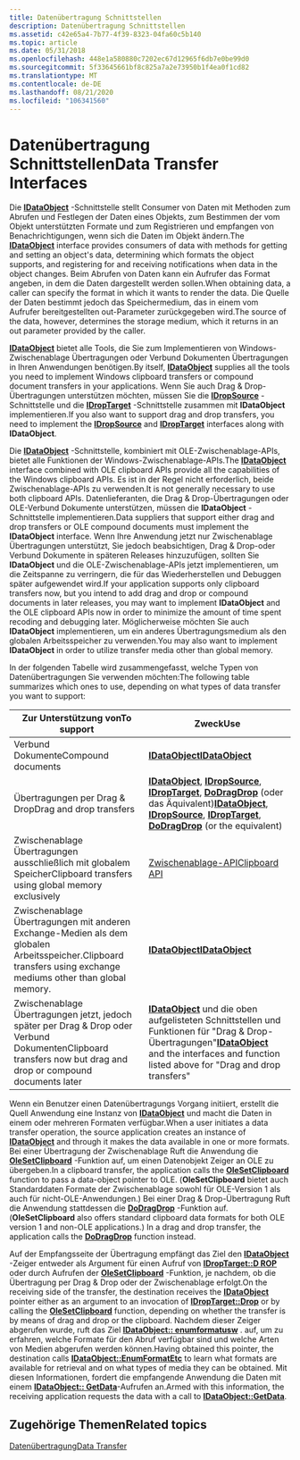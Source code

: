 ```yaml
---
title: Datenübertragung Schnittstellen
description: Datenübertragung Schnittstellen
ms.assetid: c42e65a4-7b77-4f39-8323-04fa60c5b140
ms.topic: article
ms.date: 05/31/2018
ms.openlocfilehash: 448e1a580880c7202ec67d12965f6db7e0be99d0
ms.sourcegitcommit: 5f33645661bf8c825a7a2e73950b1f4ea0f1cd82
ms.translationtype: MT
ms.contentlocale: de-DE
ms.lasthandoff: 08/21/2020
ms.locfileid: "106341560"
---
```

# <a name="data-transfer-interfaces"></a><span data-ttu-id="99819-103">Datenübertragung Schnittstellen</span><span class="sxs-lookup"><span data-stu-id="99819-103">Data Transfer Interfaces</span></span>

<span data-ttu-id="99819-104">Die [**IDataObject**](/windows/desktop/api/ObjIdl/nn-objidl-idataobject) -Schnittstelle stellt Consumer von Daten mit Methoden zum Abrufen und Festlegen der Daten eines Objekts, zum Bestimmen der vom Objekt unterstützten Formate und zum Registrieren und empfangen von Benachrichtigungen, wenn sich die Daten im Objekt ändern.</span><span class="sxs-lookup"><span data-stu-id="99819-104">The [**IDataObject**](/windows/desktop/api/ObjIdl/nn-objidl-idataobject) interface provides consumers of data with methods for getting and setting an object's data, determining which formats the object supports, and registering for and receiving notifications when data in the object changes.</span></span> <span data-ttu-id="99819-105">Beim Abrufen von Daten kann ein Aufrufer das Format angeben, in dem die Daten dargestellt werden sollen.</span><span class="sxs-lookup"><span data-stu-id="99819-105">When obtaining data, a caller can specify the format in which it wants to render the data.</span></span> <span data-ttu-id="99819-106">Die Quelle der Daten bestimmt jedoch das Speichermedium, das in einem vom Aufrufer bereitgestellten out-Parameter zurückgegeben wird.</span><span class="sxs-lookup"><span data-stu-id="99819-106">The source of the data, however, determines the storage medium, which it returns in an out parameter provided by the caller.</span></span>

<span data-ttu-id="99819-107">[**IDataObject**](/windows/desktop/api/ObjIdl/nn-objidl-idataobject) bietet alle Tools, die Sie zum Implementieren von Windows-Zwischenablage Übertragungen oder Verbund Dokumenten Übertragungen in Ihren Anwendungen benötigen.</span><span class="sxs-lookup"><span data-stu-id="99819-107">By itself, [**IDataObject**](/windows/desktop/api/ObjIdl/nn-objidl-idataobject) supplies all the tools you need to implement Windows clipboard transfers or compound document transfers in your applications.</span></span> <span data-ttu-id="99819-108">Wenn Sie auch Drag & Drop-Übertragungen unterstützen möchten, müssen Sie die [**IDropSource**](/windows/desktop/api/OleIdl/nn-oleidl-idropsource) -Schnittstelle und die [**IDropTarget**](/windows/desktop/api/OleIdl/nn-oleidl-idroptarget) -Schnittstelle zusammen mit **IDataObject** implementieren.</span><span class="sxs-lookup"><span data-stu-id="99819-108">If you also want to support drag and drop transfers, you need to implement the [**IDropSource**](/windows/desktop/api/OleIdl/nn-oleidl-idropsource) and [**IDropTarget**](/windows/desktop/api/OleIdl/nn-oleidl-idroptarget) interfaces along with **IDataObject**.</span></span>

<span data-ttu-id="99819-109">Die [**IDataObject**](/windows/desktop/api/ObjIdl/nn-objidl-idataobject) -Schnittstelle, kombiniert mit OLE-Zwischenablage-APIs, bietet alle Funktionen der Windows-Zwischenablage-APIs.</span><span class="sxs-lookup"><span data-stu-id="99819-109">The [**IDataObject**](/windows/desktop/api/ObjIdl/nn-objidl-idataobject) interface combined with OLE clipboard APIs provide all the capabilities of the Windows clipboard APIs.</span></span> <span data-ttu-id="99819-110">Es ist in der Regel nicht erforderlich, beide Zwischenablage-APIs zu verwenden.</span><span class="sxs-lookup"><span data-stu-id="99819-110">It is not generally necessary to use both clipboard APIs.</span></span> <span data-ttu-id="99819-111">Datenlieferanten, die Drag & Drop-Übertragungen oder OLE-Verbund Dokumente unterstützen, müssen die **IDataObject** -Schnittstelle implementieren.</span><span class="sxs-lookup"><span data-stu-id="99819-111">Data suppliers that support either drag and drop transfers or OLE compound documents must implement the **IDataObject** interface.</span></span> <span data-ttu-id="99819-112">Wenn Ihre Anwendung jetzt nur Zwischenablage Übertragungen unterstützt, Sie jedoch beabsichtigen, Drag & Drop-oder Verbund Dokumente in späteren Releases hinzuzufügen, sollten Sie **IDataObject** und die OLE-Zwischenablage-APIs jetzt implementieren, um die Zeitspanne zu verringern, die für das Wiederherstellen und Debuggen später aufgewendet wird.</span><span class="sxs-lookup"><span data-stu-id="99819-112">If your application supports only clipboard transfers now, but you intend to add drag and drop or compound documents in later releases, you may want to implement **IDataObject** and the OLE clipboard APIs now in order to minimize the amount of time spent recoding and debugging later.</span></span> <span data-ttu-id="99819-113">Möglicherweise möchten Sie auch **IDataObject** implementieren, um ein anderes Übertragungsmedium als den globalen Arbeitsspeicher zu verwenden.</span><span class="sxs-lookup"><span data-stu-id="99819-113">You may also want to implement **IDataObject** in order to utilize transfer media other than global memory.</span></span>

<span data-ttu-id="99819-114">In der folgenden Tabelle wird zusammengefasst, welche Typen von Datenübertragungen Sie verwenden möchten:</span><span class="sxs-lookup"><span data-stu-id="99819-114">The following table summarizes which ones to use, depending on what types of data transfer you want to support:</span></span>



| <span data-ttu-id="99819-115">Zur Unterstützung von</span><span class="sxs-lookup"><span data-stu-id="99819-115">To support</span></span>                                                                       | <span data-ttu-id="99819-116">Zweck</span><span class="sxs-lookup"><span data-stu-id="99819-116">Use</span></span>                                                                                                                                                                         |
|----------------------------------------------------------------------------------|-----------------------------------------------------------------------------------------------------------------------------------------------------------------------------|
| <span data-ttu-id="99819-117">Verbund Dokumente</span><span class="sxs-lookup"><span data-stu-id="99819-117">Compound documents</span></span><br/>                                                    | [<span data-ttu-id="99819-118">**IDataObject**</span><span class="sxs-lookup"><span data-stu-id="99819-118">**IDataObject**</span></span>](/windows/desktop/api/ObjIdl/nn-objidl-idataobject)<br/>                                                                                                                               |
| <span data-ttu-id="99819-119">Übertragungen per Drag & Drop</span><span class="sxs-lookup"><span data-stu-id="99819-119">Drag and drop transfers</span></span><br/>                                               | <span data-ttu-id="99819-120">[**IDataObject**](/windows/desktop/api/ObjIdl/nn-objidl-idataobject), [**IDropSource**](/windows/desktop/api/OleIdl/nn-oleidl-idropsource), [**IDropTarget**](/windows/desktop/api/OleIdl/nn-oleidl-idroptarget), [**DoDragDrop**](/windows/desktop/api/Ole2/nf-ole2-dodragdrop) (oder das Äquivalent)</span><span class="sxs-lookup"><span data-stu-id="99819-120">[**IDataObject**](/windows/desktop/api/ObjIdl/nn-objidl-idataobject), [**IDropSource**](/windows/desktop/api/OleIdl/nn-oleidl-idropsource), [**IDropTarget**](/windows/desktop/api/OleIdl/nn-oleidl-idroptarget), [**DoDragDrop**](/windows/desktop/api/Ole2/nf-ole2-dodragdrop) (or the equivalent)</span></span><br/> |
| <span data-ttu-id="99819-121">Zwischenablage Übertragungen ausschließlich mit globalem Speicher</span><span class="sxs-lookup"><span data-stu-id="99819-121">Clipboard transfers using global memory exclusively</span></span><br/>                   | [<span data-ttu-id="99819-122">Zwischenablage-API</span><span class="sxs-lookup"><span data-stu-id="99819-122">Clipboard API</span></span>](../dataxchg/clipboard.md)<br/>                                                                                                                            |
| <span data-ttu-id="99819-123">Zwischenablage Übertragungen mit anderen Exchange-Medien als dem globalen Arbeitsspeicher.</span><span class="sxs-lookup"><span data-stu-id="99819-123">Clipboard transfers using exchange mediums other than global memory.</span></span><br/>  | [<span data-ttu-id="99819-124">**IDataObject**</span><span class="sxs-lookup"><span data-stu-id="99819-124">**IDataObject**</span></span>](/windows/desktop/api/ObjIdl/nn-objidl-idataobject)<br/>                                                                                                                               |
| <span data-ttu-id="99819-125">Zwischenablage Übertragungen jetzt, jedoch später per Drag & Drop oder Verbund Dokumenten</span><span class="sxs-lookup"><span data-stu-id="99819-125">Clipboard transfers now but drag and drop or compound documents later</span></span><br/> | <span data-ttu-id="99819-126">[**IDataObject**](/windows/desktop/api/ObjIdl/nn-objidl-idataobject) und die oben aufgelisteten Schnittstellen und Funktionen für "Drag & Drop-Übertragungen"</span><span class="sxs-lookup"><span data-stu-id="99819-126">[**IDataObject**](/windows/desktop/api/ObjIdl/nn-objidl-idataobject) and the interfaces and function listed above for "Drag and drop transfers"</span></span><br/>                                                    |



 

<span data-ttu-id="99819-127">Wenn ein Benutzer einen Datenübertragungs Vorgang initiiert, erstellt die Quell Anwendung eine Instanz von [**IDataObject**](/windows/desktop/api/ObjIdl/nn-objidl-idataobject) und macht die Daten in einem oder mehreren Formaten verfügbar.</span><span class="sxs-lookup"><span data-stu-id="99819-127">When a user initiates a data transfer operation, the source application creates an instance of [**IDataObject**](/windows/desktop/api/ObjIdl/nn-objidl-idataobject) and through it makes the data available in one or more formats.</span></span> <span data-ttu-id="99819-128">Bei einer Übertragung der Zwischenablage Ruft die Anwendung die [**OleSetClipboard**](/windows/desktop/api/Ole2/nf-ole2-olesetclipboard) -Funktion auf, um einen Datenobjekt Zeiger an OLE zu übergeben.</span><span class="sxs-lookup"><span data-stu-id="99819-128">In a clipboard transfer, the application calls the [**OleSetClipboard**](/windows/desktop/api/Ole2/nf-ole2-olesetclipboard) function to pass a data-object pointer to OLE.</span></span> <span data-ttu-id="99819-129">(**OleSetClipboard** bietet auch Standarddaten Formate der Zwischenablage sowohl für OLE-Version 1 als auch für nicht-OLE-Anwendungen.) Bei einer Drag & Drop-Übertragung Ruft die Anwendung stattdessen die [**DoDragDrop**](/windows/desktop/api/Ole2/nf-ole2-dodragdrop) -Funktion auf.</span><span class="sxs-lookup"><span data-stu-id="99819-129">(**OleSetClipboard** also offers standard clipboard data formats for both OLE version 1 and non-OLE applications.) In a drag and drop transfer, the application calls the [**DoDragDrop**](/windows/desktop/api/Ole2/nf-ole2-dodragdrop) function instead.</span></span>

<span data-ttu-id="99819-130">Auf der Empfangsseite der Übertragung empfängt das Ziel den [**IDataObject**](/windows/desktop/api/ObjIdl/nn-objidl-idataobject) -Zeiger entweder als Argument für einen Aufruf von [**IDropTarget::D ROP**](/windows/desktop/api/OleIdl/nf-oleidl-idroptarget-drop) oder durch Aufrufen der [**OleSetClipboard**](/windows/desktop/api/Ole2/nf-ole2-olesetclipboard) -Funktion, je nachdem, ob die Übertragung per Drag & Drop oder der Zwischenablage erfolgt.</span><span class="sxs-lookup"><span data-stu-id="99819-130">On the receiving side of the transfer, the destination receives the [**IDataObject**](/windows/desktop/api/ObjIdl/nn-objidl-idataobject) pointer either as an argument to an invocation of [**IDropTarget::Drop**](/windows/desktop/api/OleIdl/nf-oleidl-idroptarget-drop) or by calling the [**OleSetClipboard**](/windows/desktop/api/Ole2/nf-ole2-olesetclipboard) function, depending on whether the transfer is by means of drag and drop or the clipboard.</span></span> <span data-ttu-id="99819-131">Nachdem dieser Zeiger abgerufen wurde, ruft das Ziel [**IDataObject:: enumformatusw**](/windows/desktop/api/ObjIdl/nf-objidl-idataobject-enumformatetc) . auf, um zu erfahren, welche Formate für den Abruf verfügbar sind und welche Arten von Medien abgerufen werden können.</span><span class="sxs-lookup"><span data-stu-id="99819-131">Having obtained this pointer, the destination calls [**IDataObject::EnumFormatEtc**](/windows/desktop/api/ObjIdl/nf-objidl-idataobject-enumformatetc) to learn what formats are available for retrieval and on what types of media they can be obtained.</span></span> <span data-ttu-id="99819-132">Mit diesen Informationen, fordert die empfangende Anwendung die Daten mit einem [**IDataObject:: GetData**](/windows/desktop/api/ObjIdl/nf-objidl-idataobject-getdata)-Aufrufen an.</span><span class="sxs-lookup"><span data-stu-id="99819-132">Armed with this information, the receiving application requests the data with a call to [**IDataObject::GetData**](/windows/desktop/api/ObjIdl/nf-objidl-idataobject-getdata).</span></span>

## <a name="related-topics"></a><span data-ttu-id="99819-133">Zugehörige Themen</span><span class="sxs-lookup"><span data-stu-id="99819-133">Related topics</span></span>

<dl> <dt>

[<span data-ttu-id="99819-134">Datenübertragung</span><span class="sxs-lookup"><span data-stu-id="99819-134">Data Transfer</span></span>](data-transfer.md)
</dt> </dl>

 

